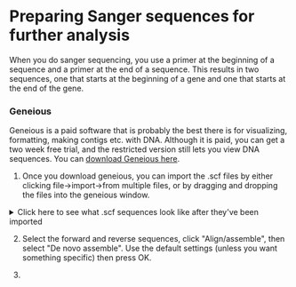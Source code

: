 # Preparing Sanger sequences for further analysis

When you do sanger sequencing, you use a primer at the beginning of a sequence and a primer at the end of a sequence. This results in two sequences, one that starts at the beginning of a gene and one that starts at the end of the gene. 

### Geneious

Geneious is a paid software that is probably the best there is for visualizing, formatting, making contigs etc. with DNA. Although it is paid, you can get a two week free trial, and the restricted version still lets you view DNA sequences. You can [download Geneious here](https://www.geneious.com/download/).

1) Once you download geneious, you can import the .scf files by either clicking file->import->from multiple files, or by dragging and dropping the files into the geneious window.<br/>
<details>
  <summary>Click here to see what .scf sequences look like after they've been imported</summary>
  
![BLAST1](images/geneious1.png)
</details>

2) Select the forward and reverse sequences, click "Align/assemble", then select "De novo assemble". Use the default settings (unless you want something specific) then press OK.

3)
